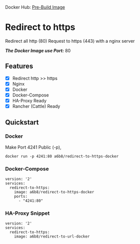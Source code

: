 Docker Hub: [Pre-Build Image](https://hub.docker.com/r/a6b8/redirect-to-https-docker/)

# Redirect to https
Redirect all http (80) Request to https (443) with a nginx server

***The Docker Image use Port:*** 80


## Features
- [x] Redirect http >> https
- [x] Nginx
- [x] Docker
- [x] Docker-Compose
- [x] HA-Proxy Ready
- [x] Rancher (Cattle) Ready

## Quickstart
### Docker
Make Port 4241 Public (-p),
```
docker run -p 4241:80 a6b8/redirect-to-https-docker
```

### Docker-Compose
```
version: '2'
services:
  redirect-to-https:
    image: a6b8/redirect-to-https-docker
    ports:
      - "4241:80"
```

### HA-Proxy Snippet
```
version: '2'
services:
  redirect-to-https:
    image: a6b8/redirect-to-url-docker
```
